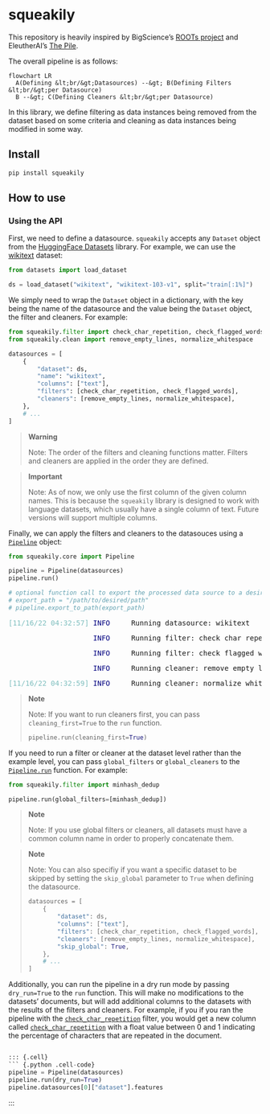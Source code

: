# squeakily

<!-- WARNING: THIS FILE WAS AUTOGENERATED! DO NOT EDIT! -->

This repository is heavily inspired by BigScience’s [ROOTs
project](https://github.com/bigscience-workshop/data-preparation) and
EleutherAI’s [The Pile](https://github.com/EleutherAI/the-pile).

The overall pipeline is as follows:

``` mermaid
flowchart LR
  A(Defining &lt;br/&gt;Datasources) --&gt; B(Defining Filters &lt;br/&gt;per Datasource)
  B --&gt; C(Defining Cleaners &lt;br/&gt;per Datasource)
```

In this library, we define filtering as data instances being removed
from the dataset based on some criteria and cleaning as data instances
being modified in some way.

## Install

``` sh
pip install squeakily
```

## How to use

### Using the API

First, we need to define a datasource. `squeakily` accepts any `Dataset`
object from the [HuggingFace
Datasets](https://huggingface.co/docs/datasets/index) library. For
example, we can use the
[wikitext](https://huggingface.co/datasets/wikitext) dataset:

``` python
from datasets import load_dataset

ds = load_dataset("wikitext", "wikitext-103-v1", split="train[:1%]")
```

We simply need to wrap the `Dataset` object in a dictionary, with the
key being the name of the datasource and the value being the `Dataset`
object, the filter and cleaners. For example:

``` python
from squeakily.filter import check_char_repetition, check_flagged_words
from squeakily.clean import remove_empty_lines, normalize_whitespace

datasources = [
    {
        "dataset": ds,
        "name": "wikitext",
        "columns": ["text"],
        "filters": [check_char_repetition, check_flagged_words],
        "cleaners": [remove_empty_lines, normalize_whitespace],
    },
    # ...
]
```

<div>

> **Warning**
>
> Note: The order of the filters and cleaning functions matter. Filters
> and cleaners are applied in the order they are defined.

</div>

<div>

> **Important**
>
> Note: As of now, we only use the first column of the given column
> names. This is because the `squeakily` library is designed to work
> with language datasets, which usually have a single column of text.
> Future versions will support multiple columns.

</div>

Finally, we can apply the filters and cleaners to the datasouces using a
[`Pipeline`](https://CarperAI.github.io/squeakily/core.html#pipeline)
object:

``` python
from squeakily.core import Pipeline

pipeline = Pipeline(datasources)
pipeline.run()

# optional function call to export the processed data source to a desired path
# export_path = "/path/to/desired/path"
# pipeline.export_to_path(export_path)
```

<pre style="white-space:pre;overflow-x:auto;line-height:normal;font-family:Menlo,'DejaVu Sans Mono',consolas,'Courier New',monospace"><span style="color: #7fbfbf; text-decoration-color: #7fbfbf">[11/16/22 04:32:57] </span><span style="color: #000080; text-decoration-color: #000080">INFO    </span> Running datasource: wikitext                                                <a href="file:///fsx/home-nathan/work/squeakily/squeakily/core.py" target="_blank"><span style="color: #7f7f7f; text-decoration-color: #7f7f7f">core.py</span></a><span style="color: #7f7f7f; text-decoration-color: #7f7f7f">:</span><a href="file:///fsx/home-nathan/work/squeakily/squeakily/core.py#41" target="_blank"><span style="color: #7f7f7f; text-decoration-color: #7f7f7f">41</span></a>
</pre>
<pre style="white-space:pre;overflow-x:auto;line-height:normal;font-family:Menlo,'DejaVu Sans Mono',consolas,'Courier New',monospace"><span style="color: #7fbfbf; text-decoration-color: #7fbfbf">                    </span><span style="color: #000080; text-decoration-color: #000080">INFO    </span> Running filter: check_char_repetition on text                               <a href="file:///fsx/home-nathan/work/squeakily/squeakily/core.py" target="_blank"><span style="color: #7f7f7f; text-decoration-color: #7f7f7f">core.py</span></a><span style="color: #7f7f7f; text-decoration-color: #7f7f7f">:</span><a href="file:///fsx/home-nathan/work/squeakily/squeakily/core.py#54" target="_blank"><span style="color: #7f7f7f; text-decoration-color: #7f7f7f">54</span></a>
</pre>
<pre style="white-space:pre;overflow-x:auto;line-height:normal;font-family:Menlo,'DejaVu Sans Mono',consolas,'Courier New',monospace"><span style="color: #7fbfbf; text-decoration-color: #7fbfbf">                    </span><span style="color: #000080; text-decoration-color: #000080">INFO    </span> Running filter: check_flagged_words on text                                 <a href="file:///fsx/home-nathan/work/squeakily/squeakily/core.py" target="_blank"><span style="color: #7f7f7f; text-decoration-color: #7f7f7f">core.py</span></a><span style="color: #7f7f7f; text-decoration-color: #7f7f7f">:</span><a href="file:///fsx/home-nathan/work/squeakily/squeakily/core.py#54" target="_blank"><span style="color: #7f7f7f; text-decoration-color: #7f7f7f">54</span></a>
</pre>
<pre style="white-space:pre;overflow-x:auto;line-height:normal;font-family:Menlo,'DejaVu Sans Mono',consolas,'Courier New',monospace"><span style="color: #7fbfbf; text-decoration-color: #7fbfbf">                    </span><span style="color: #000080; text-decoration-color: #000080">INFO    </span> Running cleaner: remove_empty_lines on text                                 <a href="file:///fsx/home-nathan/work/squeakily/squeakily/core.py" target="_blank"><span style="color: #7f7f7f; text-decoration-color: #7f7f7f">core.py</span></a><span style="color: #7f7f7f; text-decoration-color: #7f7f7f">:</span><a href="file:///fsx/home-nathan/work/squeakily/squeakily/core.py#57" target="_blank"><span style="color: #7f7f7f; text-decoration-color: #7f7f7f">57</span></a>
</pre>
<pre style="white-space:pre;overflow-x:auto;line-height:normal;font-family:Menlo,'DejaVu Sans Mono',consolas,'Courier New',monospace"><span style="color: #7fbfbf; text-decoration-color: #7fbfbf">[11/16/22 04:32:59] </span><span style="color: #000080; text-decoration-color: #000080">INFO    </span> Running cleaner: normalize_whitespace on text                               <a href="file:///fsx/home-nathan/work/squeakily/squeakily/core.py" target="_blank"><span style="color: #7f7f7f; text-decoration-color: #7f7f7f">core.py</span></a><span style="color: #7f7f7f; text-decoration-color: #7f7f7f">:</span><a href="file:///fsx/home-nathan/work/squeakily/squeakily/core.py#57" target="_blank"><span style="color: #7f7f7f; text-decoration-color: #7f7f7f">57</span></a>
</pre>

<div>

> **Note**
>
> Note: If you want to run cleaners first, you can pass
> `cleaning_first=True` to the `run` function.
>
> ``` python
> pipeline.run(cleaning_first=True)
> ```

</div>

If you need to run a filter or cleaner at the dataset level rather than
the example level, you can pass `global_filters` or `global_cleaners` to
the
[`Pipeline.run`](https://CarperAI.github.io/squeakily/core.html#pipeline.run)
function. For example:

``` python
from squeakily.filter import minhash_dedup

pipeline.run(global_filters=[minhash_dedup])
```

<div>

> **Note**
>
> Note: If you use global filters or cleaners, all datasets must have a
> common column name in order to properly concatenate them.

</div>

<div>

> **Note**
>
> Note: You can also specifiy if you want a specific dataset to be
> skipped by setting the `skip_global` parameter to `True` when defining
> the datasource.
>
> ``` python
> datasources = [
>     {
>         "dataset": ds,
>         "columns": ["text"],
>         "filters": [check_char_repetition, check_flagged_words],
>         "cleaners": [remove_empty_lines, normalize_whitespace],
>         "skip_global": True,
>     },
>     # ...
> ]
> ```

</div>

Additionally, you can run the pipeline in a dry run mode by passing
`dry_run=True` to the `run` function. This will make no modifications to
the datasets’ documents, but will add additional columns to the datasets
with the results of the filters and cleaners. For example, if you if you
ran the pipeline with the
[`check_char_repetition`](https://CarperAI.github.io/squeakily/filter.html#check_char_repetition)
filter, you would get a new column called
[`check_char_repetition`](https://CarperAI.github.io/squeakily/filter.html#check_char_repetition)
with a float value between 0 and 1 indicating the percentage of
characters that are repeated in the document.

``` python

::: {.cell}
``` {.python .cell-code}
pipeline = Pipeline(datasources)
pipeline.run(dry_run=True)
pipeline.datasources[0]["dataset"].features
```

:::
